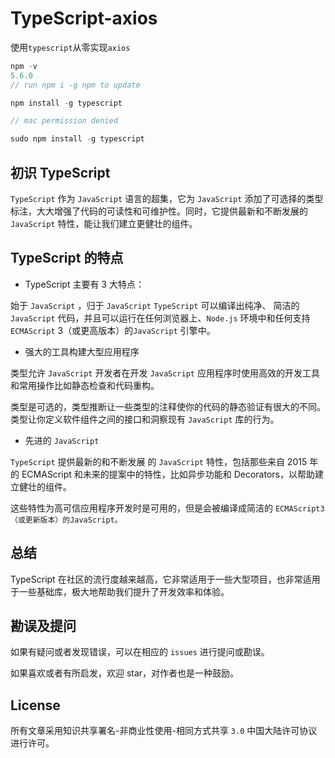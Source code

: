 # TypeScript-axios

使用`typescript`从零实现`axios`

```js
npm -v
5.6.0
// run npm i -g npm to update

npm install -g typescript

// mac permission denied

sudo npm install -g typescript
```

## 初识 TypeScript

`TypeScript` 作为 `JavaScript` 语言的超集，它为 `JavaScript` 添加了可选择的类型标注，大大增强了代码的可读性和可维护性。同时，它提供最新和不断发展的 `JavaScript` 特性，能让我们建立更健壮的组件。

## TypeScript 的特点

- TypeScript 主要有 3 大特点：

始于 `JavaScript` ，归于 `JavaScript` `TypeScript` 可以编译出纯净、 简洁的 `JavaScript` 代码，并且可以运行在任何浏览器上、`Node.js` 环境中和任何支持 `ECMAScript` 3（或更高版本）的`JavaScript` 引擎中。

- 强大的工具构建大型应用程序

类型允许 `JavaScript` 开发者在开发 `JavaScript` 应用程序时使用高效的开发工具和常用操作比如静态检查和代码重构。

类型是可选的，类型推断让一些类型的注释使你的代码的静态验证有很大的不同。类型让你定义软件组件之间的接口和洞察现有 `JavaScript` 库的行为。

- 先进的 `JavaScript`

`TypeScript` 提供最新的和不断发展 的 `JavaScript` 特性，包括那些来自 2015 年的 ECMAScript 和未来的提案中的特性，比如异步功能和 Decorators，以帮助建立健壮的组件。

这些特性为高可信应用程序开发时是可用的，但是会被编译成简洁的 `ECMAScript3（或更新版本）的JavaScript。`

## 总结

TypeScript 在社区的流行度越来越高，它非常适用于一些大型项目，也非常适用于一些基础库，极大地帮助我们提升了开发效率和体验。

## 勘误及提问

如果有疑问或者发现错误，可以在相应的 `issues` 进行提问或勘误。

如果喜欢或者有所启发，欢迎 star，对作者也是一种鼓励。

## License

所有文章采用知识共享署名-非商业性使用-相同方式共享 `3.0` 中国大陆许可协议进行许可。